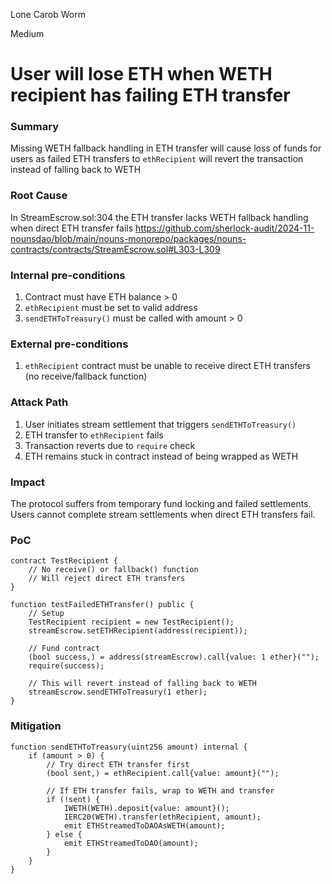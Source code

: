 Lone Carob Worm

Medium

# User will lose ETH when WETH recipient has failing ETH transfer

### Summary

Missing WETH fallback handling in ETH transfer will cause loss of funds for users as failed ETH transfers to `ethRecipient` will revert the transaction instead of falling back to WETH

### Root Cause

In StreamEscrow.sol:304 the ETH transfer lacks WETH fallback handling when direct ETH transfer fails
https://github.com/sherlock-audit/2024-11-nounsdao/blob/main/nouns-monorepo/packages/nouns-contracts/contracts/StreamEscrow.sol#L303-L309

### Internal pre-conditions

1. Contract must have ETH balance > 0
2. `ethRecipient` must be set to valid address
3. `sendETHToTreasury()` must be called with amount > 0

### External pre-conditions

1. `ethRecipient` contract must be unable to receive direct ETH transfers (no receive/fallback function)

### Attack Path

1. User initiates stream settlement that triggers `sendETHToTreasury()`
2. ETH transfer to `ethRecipient` fails
3. Transaction reverts due to `require` check
4. ETH remains stuck in contract instead of being wrapped as WETH

### Impact

The protocol suffers from temporary fund locking and failed settlements. Users cannot complete stream settlements when direct ETH transfers fail.

### PoC

```solidity
contract TestRecipient {
    // No receive() or fallback() function
    // Will reject direct ETH transfers
}

function testFailedETHTransfer() public {
    // Setup
    TestRecipient recipient = new TestRecipient();
    streamEscrow.setETHRecipient(address(recipient));
    
    // Fund contract
    (bool success,) = address(streamEscrow).call{value: 1 ether}("");
    require(success);
    
    // This will revert instead of falling back to WETH
    streamEscrow.sendETHToTreasury(1 ether);
}
```

### Mitigation

```solidity
function sendETHToTreasury(uint256 amount) internal {
    if (amount > 0) {
        // Try direct ETH transfer first
        (bool sent,) = ethRecipient.call{value: amount}("");
        
        // If ETH transfer fails, wrap to WETH and transfer
        if (!sent) {
            IWETH(WETH).deposit{value: amount}();
            IERC20(WETH).transfer(ethRecipient, amount);
            emit ETHStreamedToDAOAsWETH(amount);
        } else {
            emit ETHStreamedToDAO(amount);
        }
    }
}
```